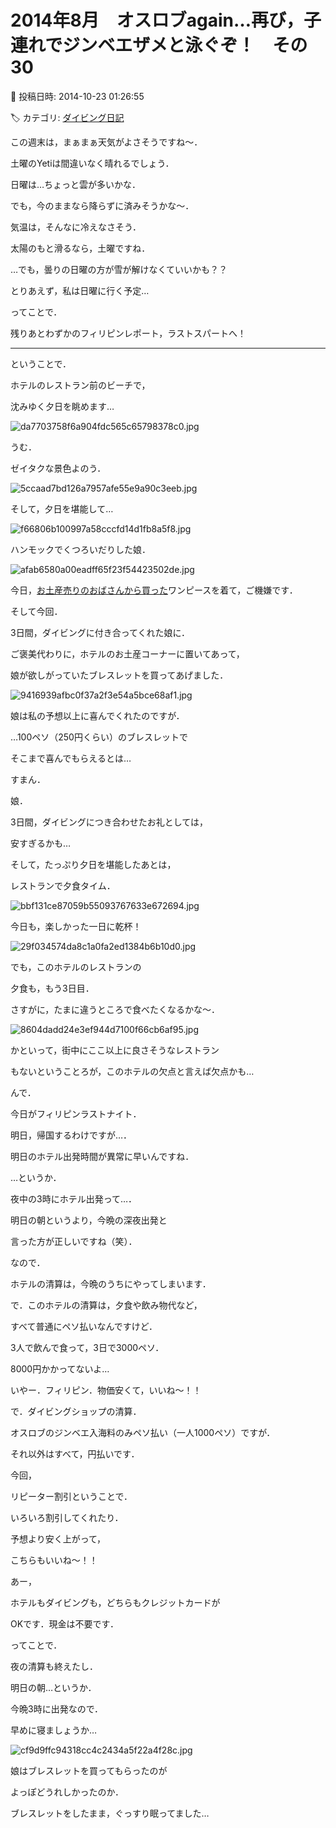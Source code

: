 # 2014年8月　オスロブagain…再び，子連れでジンベエザメと泳ぐぞ！　その30

📅 投稿日時: 2014-10-23 01:26:55

🏷️ カテゴリ: [ダイビング日記](ce3a7a8d424d112fce83ee85c81a0e344.md)

この週末は，まぁまぁ天気がよさそうですね～．


土曜のYetiは間違いなく晴れるでしょう．


日曜は…ちょっと雲が多いかな．


でも，今のままなら降らずに済みそうかな～．


気温は，そんなに冷えなさそう．





太陽のもと滑るなら，土曜ですね．


…でも，曇りの日曜の方が雪が解けなくていいかも？？


とりあえず，私は日曜に行く予定…





ってことで．


残りあとわずかのフィリピンレポート，ラストスパートへ！


---


ということで．





ホテルのレストラン前のビーチで，


沈みゆく夕日を眺めます…




![da7703758f6a904fdc565c65798378c0.jpg](images/da7703758f6a904fdc565c65798378c0.jpg)




うむ．


ゼイタクな景色よのう．




![5ccaad7bd126a7957afe55e9a90c3eeb.jpg](images/5ccaad7bd126a7957afe55e9a90c3eeb.jpg)




そして，夕日を堪能して…




![f66806b100997a58cccfd14d1fb8a5f8.jpg](images/f66806b100997a58cccfd14d1fb8a5f8.jpg)




ハンモックでくつろいだりした娘．




![afab6580a00eadff65f23f54423502de.jpg](images/afab6580a00eadff65f23f54423502de.jpg)




今日，[お土産売りのおばさんから買った](e95fe4139fc7ec0eec3fa3e8eb0bf0e96.md)ワンピースを着て，ご機嫌です．





そして今回．


3日間，ダイビングに付き合ってくれた娘に．


ご褒美代わりに，ホテルのお土産コーナーに置いてあって，


娘が欲しがっていたブレスレットを買ってあげました．




![9416939afbc0f37a2f3e54a5bce68af1.jpg](images/9416939afbc0f37a2f3e54a5bce68af1.jpg)




娘は私の予想以上に喜んでくれたのですが．





…100ペソ（250円くらい）のブレスレットで


そこまで喜んでもらえるとは…


すまん．


娘．


3日間，ダイビングにつき合わせたお礼としては，


安すぎるかも…





そして，たっぷり夕日を堪能したあとは，


レストランで夕食タイム．




![bbf131ce87059b55093767633e672694.jpg](images/bbf131ce87059b55093767633e672694.jpg)




今日も，楽しかった一日に乾杯！




![29f034574da8c1a0fa2ed1384b6b10d0.jpg](images/29f034574da8c1a0fa2ed1384b6b10d0.jpg)




でも，このホテルのレストランの


夕食も，もう3日目．


さすがに，たまに違うところで食べたくなるかな～．




![8604dadd24e3ef944d7100f66cb6af95.jpg](images/8604dadd24e3ef944d7100f66cb6af95.jpg)




かといって，街中にここ以上に良さそうなレストラン


もないということろが，このホテルの欠点と言えば欠点かも…





んで．


今日がフィリピンラストナイト．


明日，帰国するわけですが…．





明日のホテル出発時間が異常に早いんですね．


…というか．


夜中の3時にホテル出発って…．


明日の朝というより，今晩の深夜出発と


言った方が正しいですね（笑）．





なので．


ホテルの清算は，今晩のうちにやってしまいます．





で．このホテルの清算は，夕食や飲み物代など，


すべて普通にペソ払いなんですけど．


3人で飲んで食って，3日で3000ペソ．


8000円かかってないよ…


いやー．フィリピン．物価安くて，いいね～！！





で．ダイビングショップの清算．


オスロブのジンベエ入海料のみペソ払い（一人1000ペソ）ですが．


それ以外はすべて，円払いです．


今回，


リピーター割引ということで．


いろいろ割引してくれたり．


予想より安く上がって，


こちらもいいね～！！





あー，


ホテルもダイビングも，どちらもクレジットカードが


OKです．現金は不要です．





ってことで．


夜の清算も終えたし．


明日の朝…というか．


今晩3時に出発なので．


早めに寝ましょうか…




![cf9d9ffc94318cc4c2434a5f22a4f28c.jpg](images/cf9d9ffc94318cc4c2434a5f22a4f28c.jpg)




娘はブレスレットを買ってもらったのが


よっぽどうれしかったのか．


ブレスレットをしたまま，ぐっすり眠ってました…
